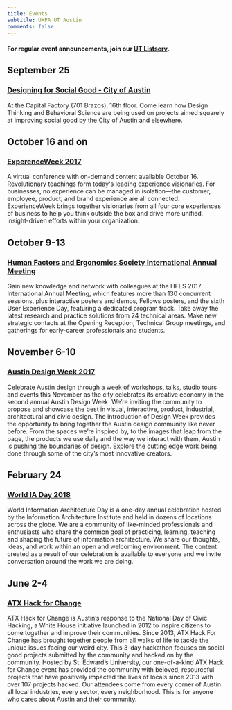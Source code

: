 ```yaml
---
title: Events
subtitle: UXPA UT Austin
comments: false
---
```


#### For regular event announcements, join our [UT Listserv](https://utlists.utexas.edu/sympa/suboptions/uxpa). 

## September 25
### [Designing for Social Good - City of Austin](https://www.meetup.com/action_design_ATX/events/242897045/)
At the Capital Factory (701 Brazos), 16th floor. Come learn how Design Thinking and Behavioral Science are being used on projects aimed squarely at improving social good by the City of Austin and elsewhere. 

## October 16 and on
### [ExperenceWeek 2017](https://experienceweek.com/)
A virtual conference with on-demand content available October 16. Revolutionary teachings form today's leading experience visionaries. For businesses, no experience can be managed in isolation—the customer, employee, product, and brand experience are all connected. ExperienceWeek brings together visionaries from all four core experiences of business to help you think outside the box and drive more unified, insight-driven efforts within your organization.

## October 9-13
### [Human Factors and Ergonomics Society International Annual Meeting](https://www.hfes.org/web/HFESMeetings/2017annualmeeting.html)
Gain new knowledge and network with colleagues at the HFES 2017 International Annual Meeting, which features more than 130 concurrent sessions, plus interactive posters and demos, Fellows posters, and the sixth User Experience Day, featuring a dedicated program track. Take away the latest research and practice solutions from 24 technical areas. Make new strategic contacts at the Opening Reception, Technical Group meetings, and gatherings for early-career professionals and students.

## November 6-10
### [Austin Design Week 2017](http://austindesignweek.org/)
Celebrate Austin design through a week of workshops, talks, studio tours and events this November as the city celebrates its creative economy in the second annual Austin Design Week. We’re inviting the community to propose and showcase the best in visual, interactive, product, industrial, architectural and civic design. The introduction of Design Week provides the opportunity to bring together the Austin design community like never before. From the spaces we’re inspired by, to the images that leap from the page, the products we use daily and the way we interact with them, Austin is pushing the boundaries of design. Explore the cutting edge work being done through some of the city’s most innovative creators.

## February 24
### [World IA Day 2018](http://2018.worldiaday.org/)
World Information Architecture Day is a one-day annual celebration hosted by the Information Architecture Institute and held in dozens of locations across the globe. We are a community of like-minded professionals and enthusiasts who share the common goal of practicing, learning, teaching and shaping the future of information architecture. We share our thoughts, ideas, and work within an open and welcoming environment. The content created as a result of our celebration is available to everyone and we invite conversation around the work we are doing.

## June 2-4
### [ATX Hack for Change](http://atxhackforchange.org/)
ATX Hack for Change is Austin’s response to the National Day of Civic Hacking, a White House initiative launched in 2012 to inspire citizens to come together and improve their communities. Since 2013, ATX Hack For Change has brought together people from all walks of life to tackle the unique issues facing our weird city. This 3-day hackathon focuses on social good projects submitted by the community and hacked on by the community. Hosted by St. Edward’s University, our one-of-a-kind ATX Hack for Change event has provided the community with beloved, resourceful projects that have positively impacted the lives of locals since 2013 with over 107 projects hacked. Our attendees come from every corner of Austin: all local industries, every sector, every neighborhood. This is for anyone who cares about Austin and their community.
